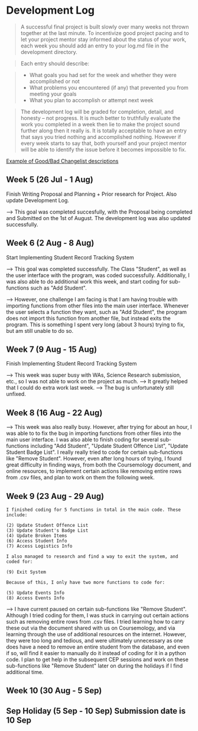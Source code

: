 # Development Log
> A successful final project is built slowly over many weeks not thrown together at the last minute. To incentivize good project pacing and to let your project mentor stay informed about the status of your work, each week you should add an entry to your log.md file in the development directory.

> Each entry should describe:

> - What goals you had set for the week and whether they were accomplished or not
> - What problems you encountered (if any) that prevented you from meeting your goals
> - What you plan to accomplish or attempt next week

> The development log will be graded for completion, detail, and honesty – not progress. It is much better to truthfully evaluate the work you completed in a week then lie to make the project sound further along then it really is. It is totally acceptable to have an entry that says you tried nothing and accomplished nothing. However if every week starts to say that, both yourself and your project mentor will be able to identify the issue before it becomes impossible to fix.

[Example of Good/Bad Changelist descriptions](https://google.github.io/eng-practices/review/developer/cl-descriptions.html)

## Week 5 (26 Jul - 1 Aug)

Finish Writing Proposal and Planning + Prior research for Project. Also update Development Log. 

--> This goal was completed succesfully, with the Proposal being completed and Submitted on the 1st of August. The development log was also updated successfully. 

## Week 6 (2 Aug - 8 Aug)

Start Implementing Student Record Tracking System

--> This goal was completed successfully. The Class "Student", as well as the user interface with the program, was coded successfully. Additionally, I was also able to do additional work this week, and start coding for sub-functions such as "Add Student". 

--> However, one challenge I am facing is that I am having trouble with importing functions from other files into the main user interface. Whenever the user selects a function they want, such as "Add Student", the program does not import this function from another file, but instead exits the program. This is something I spent very long (about 3 hours) trying to fix, but am still unable to do so. 

## Week 7 (9 Aug - 15 Aug)

Finish Implementing Student Record Tracking System

--> This week was super busy with WAs, Science Research submission, etc., so I was not able to work on the project as much. 
--> It greatly helped that I could do extra work last week.
--> The bug is unfortunately still unfixed. 

## Week 8 (16 Aug - 22 Aug)

--> This week was also really busy. However, after trying for about an hour, I was able to to fix the bug in importing functions from other files into the main user interface. I was also able to finish coding for several sub-functions including "Add Student", "Update Student Offence List", "Update Student Badge List". I really really tried to code for certain sub-functions like "Remove Student". However, even after long hours of trying, I found great difficulty in finding ways, from both the Coursemology document, and online resources, to implement certain actions like removing entire rows from .csv files, and plan to work on them the following week. 

## Week 9 (23 Aug - 29 Aug)

    I finished coding for 5 functions in total in the main code. These include:

    (2) Update Student Offence List
    (3) Update Student's Badge List
    (4) Update Broken Items
    (6) Access Student Info
    (7) Access Logistics Info
    
    I also managed to research and find a way to exit the system, and coded for:
    
    (9) Exit System
    
    Because of this, I only have two more functions to code for:
    
    (5) Update Events Info
    (8) Access Events Info

--> I have current paused on certain sub-functions like "Remove Student". Although I tried coding for them, I was stuck in carrying out certain actions such as removing entire rows from .csv files. I tried learning how to carry these out via the document shared with us on Coursemology, and via learning through the use of additional resources on the internet. However, they were too long and tedious, and were ultimately unnecessary as one does have a need to remove an entire student from the database, and even if so, will find it easier to manually do it instead of coding for it in a python code. I plan to get help in the subsequent CEP sessions and work on these sub-functions like "Remove Student" later on during the holidays if I find additional time.

## Week 10 (30 Aug - 5 Sep)

## Sep Holiday (5 Sep - 10 Sep) **Submission date is 10 Sep**
